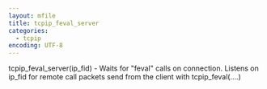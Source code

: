 ```yaml
---
layout: mfile
title: tcpip_feval_server
categories:
  - tcpip
encoding: UTF-8
---
```


tcpip\_feval\_server(ip\_fid)  - Waits for "feval" calls on connection.
Listens on ip\_fid for remote call packets send from the client
with   tcpip\_feval(....)
